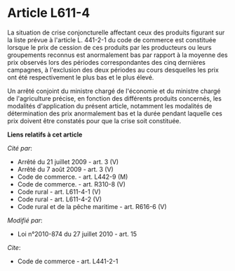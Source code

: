 # Article L611-4

La situation de crise conjoncturelle affectant ceux des produits figurant sur la liste prévue à l'article L. 441-2-1 du code
de commerce est constituée lorsque le prix de cession de ces produits par les producteurs ou leurs groupements reconnus est
anormalement bas par rapport à la moyenne des prix observés lors des périodes correspondantes des cinq dernières campagnes, à
l'exclusion des deux périodes au cours desquelles les prix ont été respectivement le plus bas et le plus élevé. 

Un arrêté conjoint du ministre chargé de l'économie et du ministre chargé de l'agriculture précise, en fonction des
différents produits concernés, les modalités d'application du présent article, notamment les modalités de détermination des
prix anormalement bas et la durée pendant laquelle ces prix doivent être constatés pour que la crise soit constituée.

**Liens relatifs à cet article**

_Cité par_:

  - Arrêté du 21 juillet 2009 - art. 3 (V)
  - Arrêté du 7 août 2009 - art. 3 (V)
  - Code de commerce. - art. L442-9 (M)
  - Code de commerce. - art. R310-8 (V)
  - Code rural - art. L611-4-1 (V)
  - Code rural - art. L611-4-2 (V)
  - Code rural et de la pêche maritime - art. R616-6 (V)

_Modifié par_:

  - Loi n°2010-874 du 27 juillet 2010 - art. 15

_Cite_:

  - Code de commerce - art. L441-2-1
